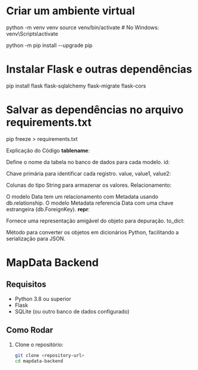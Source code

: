 # Criar um ambiente virtual
python -m venv venv
source venv/bin/activate  # No Windows: venv\Scripts\activate

python -m pip install --upgrade pip

# Instalar Flask e outras dependências
pip install flask flask-sqlalchemy flask-migrate flask-cors

# Salvar as dependências no arquivo requirements.txt
pip freeze > requirements.txt

Explicação do Código
__tablename__:

Define o nome da tabela no banco de dados para cada modelo.
id:

Chave primária para identificar cada registro.
value, value1, value2:

Colunas do tipo String para armazenar os valores.
Relacionamento:

O modelo Data tem um relacionamento com Metadata usando db.relationship.
O modelo Metadata referencia Data com uma chave estrangeira (db.ForeignKey).
__repr__:

Fornece uma representação amigável do objeto para depuração.
to_dict:

Método para converter os objetos em dicionários Python, facilitando a serialização para JSON.


# MapData Backend

## Requisitos
- Python 3.8 ou superior
- Flask
- SQLite (ou outro banco de dados configurado)

## Como Rodar
1. Clone o repositório:
   ```bash
   git clone <repository-url>
   cd mapdata-backend